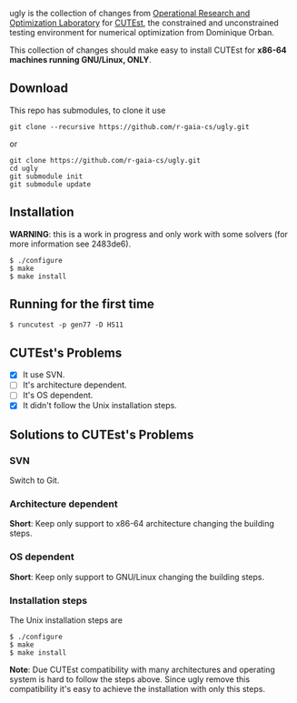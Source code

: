 ugly is the collection of changes from [Operational Research and Optimization
Laboratory](http://www.lpoo.ime.unicamp.br) for
[CUTEst](http://ccpforge.cse.rl.ac.uk/gf/project/cutest/wiki/), the constrained
and unconstrained testing environment for numerical optimization from Dominique
Orban.

This collection of changes should make easy to install CUTEst for **x86-64
machines running GNU/Linux, ONLY**.

## Download

This repo has submodules, to clone it use

~~~
git clone --recursive https://github.com/r-gaia-cs/ugly.git
~~~

or

~~~
git clone https://github.com/r-gaia-cs/ugly.git
cd ugly
git submodule init
git submodule update
~~~

## Installation

**WARNING**: this is a work in progress and only work with some solvers (for
more information see 2483de6).

~~~
$ ./configure
$ make
$ make install
~~~

## Running for the first time

~~~
$ runcutest -p gen77 -D HS11
~~~

## CUTEst's Problems

- [x] It use SVN.
- [ ] It's architecture dependent.
- [ ] It's OS dependent.
- [x] It didn't follow the Unix installation steps.

## Solutions to CUTEst's Problems

### SVN

Switch to Git.

### Architecture dependent

**Short**: Keep only support to x86-64 architecture changing the building steps.

### OS dependent

**Short**: Keep only support to GNU/Linux changing the building steps.

### Installation steps

The Unix installation steps are

~~~
$ ./configure
$ make
$ make install
~~~

**Note**: Due CUTEst compatibility with many architectures and operating system is hard to
follow the steps above. Since ugly remove this compatibility it's easy to
achieve the installation with only this steps.
